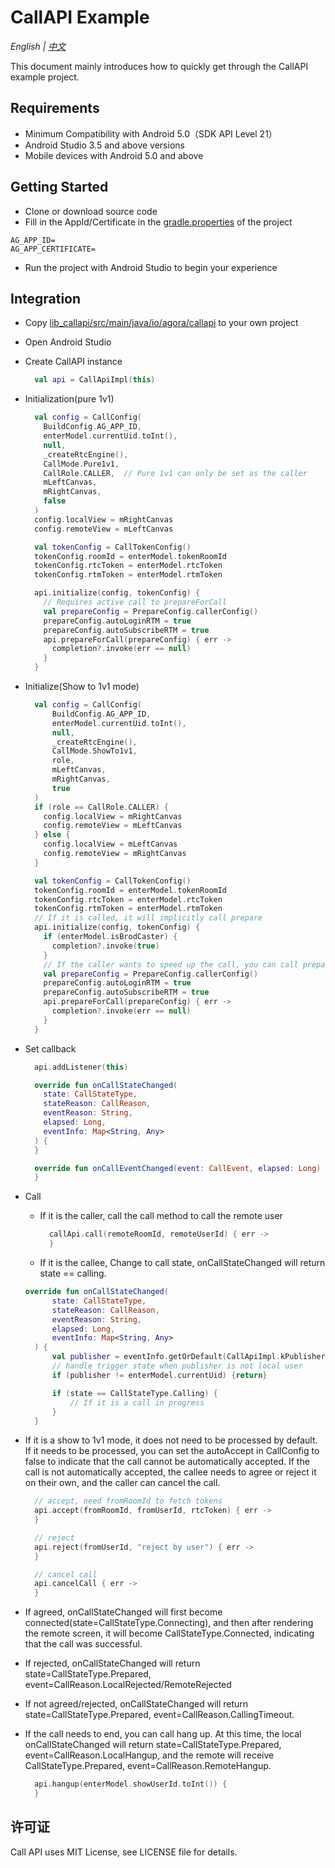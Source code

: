 # CallAPI Example

*English | [中文](README_zh.md)*

This document mainly introduces how to quickly get through the CallAPI example project.

## Requirements
- Minimum Compatibility with Android 5.0（SDK API Level 21）
- Android Studio 3.5 and above versions
- Mobile devices with Android 5.0 and above

## Getting Started

- Clone or download source code
- Fill in the AppId/Certificate in the [gradle.properties](gradle.properties) of the project
```
AG_APP_ID=
AG_APP_CERTIFICATE=
```
- Run the project with Android Studio to begin your experience
  
## Integration

- Copy [lib_callapi/src/main/java/io/agora/callapi](lib_callapi/src/main/java/io/agora/callapi) to your own project
- Open Android Studio
- Create CallAPI instance
  ```kotlin
    val api = CallApiImpl(this)
  ```
- Initialization(pure 1v1)
  ```kotlin
    val config = CallConfig(
      BuildConfig.AG_APP_ID,
      enterModel.currentUid.toInt(),
      null,
      _createRtcEngine(),
      CallMode.Pure1v1,
      CallRole.CALLER,  // Pure 1v1 can only be set as the caller
      mLeftCanvas,
      mRightCanvas,
      false
    )
    config.localView = mRightCanvas
    config.remoteView = mLeftCanvas

    val tokenConfig = CallTokenConfig()
    tokenConfig.roomId = enterModel.tokenRoomId
    tokenConfig.rtcToken = enterModel.rtcToken
    tokenConfig.rtmToken = enterModel.rtmToken

    api.initialize(config, tokenConfig) {
      // Requires active call to prepareForCall
      val prepareConfig = PrepareConfig.callerConfig()
      prepareConfig.autoLoginRTM = true
      prepareConfig.autoSubscribeRTM = true
      api.prepareForCall(prepareConfig) { err ->
        completion?.invoke(err == null)
      }
    }
  ```
- Initialize(Show to 1v1 mode)
  ```kotlin
    val config = CallConfig(
        BuildConfig.AG_APP_ID,
        enterModel.currentUid.toInt(),
        null,
        _createRtcEngine(),
        CallMode.ShowTo1v1,
        role,
        mLeftCanvas,
        mRightCanvas,
        true
    )
    if (role == CallRole.CALLER) {
      config.localView = mRightCanvas
      config.remoteView = mLeftCanvas
    } else {
      config.localView = mLeftCanvas
      config.remoteView = mRightCanvas
    }

    val tokenConfig = CallTokenConfig()
    tokenConfig.roomId = enterModel.tokenRoomId
    tokenConfig.rtcToken = enterModel.rtcToken
    tokenConfig.rtmToken = enterModel.rtmToken
    // If it is called, it will implicitly call prepare
    api.initialize(config, tokenConfig) {
      if (enterModel.isBrodCaster) {
        completion?.invoke(true)
      }
      // If the caller wants to speed up the call, you can call prepare after init is complete
      val prepareConfig = PrepareConfig.callerConfig()
      prepareConfig.autoLoginRTM = true
      prepareConfig.autoSubscribeRTM = true
      api.prepareForCall(prepareConfig) { err ->
        completion?.invoke(err == null)
      }
    }
  ```

- Set callback
  ```kotlin
    api.addListener(this)

    override fun onCallStateChanged(
      state: CallStateType,
      stateReason: CallReason,
      eventReason: String,
      elapsed: Long,
      eventInfo: Map<String, Any>
    ) {
    }
  
    override fun onCallEventChanged(event: CallEvent, elapsed: Long) {
    }
  ```
- Call
  - If it is the caller, call the call method to call the remote user
    ```kotlin
      callApi.call(remoteRoomId, remoteUserId) { err ->
      }
    ```
  - If it is the callee, Change to call state, onCallStateChanged will return state == calling.
  ```kotlin
  override fun onCallStateChanged(
        state: CallStateType,
        stateReason: CallReason,
        eventReason: String,
        elapsed: Long,
        eventInfo: Map<String, Any>
    ) {
        val publisher = eventInfo.getOrDefault(CallApiImpl.kPublisher, enterModel.currentUid)
        // handle trigger state when publisher is not local user
        if (publisher != enterModel.currentUid) {return}

        if (state == CallStateType.Calling) {
            // If it is a call in progress
        }
    }
  ``` 
  
- If it is a show to 1v1 mode, it does not need to be processed by default. If it needs to be processed, you can set the autoAccept in CallConfig to false to indicate that the call cannot be automatically accepted. If the call is not automatically accepted, the callee needs to agree or reject it on their own, and the caller can cancel the call.
  ```kotlin
    // accept, need fromRoomId to fetch tokens
    api.accept(fromRoomId, fromUserId, rtcToken) { err ->
    }

    // reject
    api.reject(fromUserId, "reject by user") { err ->
    }

    // cancel call
    api.cancelCall { err ->
    }
  ```
- If agreed, onCallStateChanged will first become connected(state=CallStateType.Connecting), and then after rendering the remote screen, it will become CallStateType.Connected, indicating that the call was successful.
- If rejected, onCallStateChanged will return state=CallStateType.Prepared, event=CallReason.LocalRejected/RemoteRejected
- If not agreed/rejected, onCallStateChanged will return state=CallStateType.Prepared, event=CallReason.CallingTimeout.
- If the call needs to end, you can call hang up. At this time, the local onCallStateChanged will return state=CallStateType.Prepared, event=CallReason.LocalHangup, and the remote will receive CallStateType.Prepared, event=CallReason.RemoteHangup.
  ```kotlin
    api.hangup(enterModel.showUserId.toInt()) {
    }
  ```
## 许可证

Call API uses MIT License, see LICENSE file for details.
